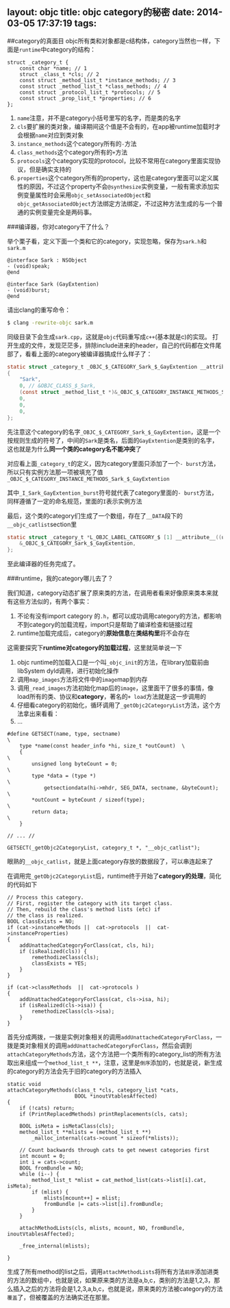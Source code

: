 layout: objc
title: objc category的秘密
date: 2014-03-05 17:37:19
tags:
---

##category的真面目
objc所有类和对象都是c结构体，category当然也一样，下面是`runtime`中category的结构：
``` objc
struct _category_t {
	const char *name; // 1
	struct _class_t *cls; // 2
	const struct _method_list_t *instance_methods; // 3
	const struct _method_list_t *class_methods; // 4
	const struct _protocol_list_t *protocols; // 5
	const struct _prop_list_t *properties; // 6
};
```
<!--more--> 
 1. `name`注意，并不是category小括号里写的名字，而是类的名字
 2. `cls`要扩展的类对象，编译期间这个值是不会有的，在app被runtime加载时才会根据`name`对应到类对象
 3. `instance_methods`这个category所有的`-`方法
 4. `class_methods`这个category所有的`+`方法
 5. `protocols`这个category实现的protocol，比较不常用在category里面实现协议，但是确实支持的
 6. `properties`这个category所有的property，这也是category里面可以定义属性的原因，不过这个property不会`@synthesize`实例变量，一般有需求添加实例变量属性时会采用`objc_setAssociatedObject`和`objc_getAssociatedObject`方法绑定方法绑定，不过这种方法生成的与一个普通的实例变量完全是两码事。

###编译器，你对category干了什么？

举个栗子看，定义下面一个类和它的category，实现忽略，保存为`sark.h`和`sark.m`
``` objc
@interface Sark : NSObject
- (void)speak;
@end

@interface Sark (GayExtention)
- (void)burst;
@end
```
请出clang的重写命令：
``` bash
$ clang -rewrite-objc sark.m
```
同级目录下会生成`sark.cpp`，这就是`objc`代码重写成`c++`(基本就是c)的实现。
打开生成的文件，发现茫茫多，排除include进来的header，自己的代码都在文件尾部了，看看上面的category被编译器搞成什么样子了：
``` c
static struct _category_t _OBJC_$_CATEGORY_Sark_$_GayExtention __attribute__ ((used, section ("__DATA,__objc_const"))) = 
{
	"Sark",
	0, // &OBJC_CLASS_$_Sark,
	(const struct _method_list_t *)&_OBJC_$_CATEGORY_INSTANCE_METHODS_Sark_$_GayExtention,
	0,
	0,
	0,
};
```
先注意这个category的名字`_OBJC_$_CATEGORY_Sark_$_GayExtention`，这是一个按规则生成的符号了，中间的`Sark`是类名，后面的`GayExtention`是类别的名字，这也就是为什么**同一个类的category名不能冲突**了  

对应看上面`_category_t`的定义，因为category里面只添加了一个`- burst`方法，所以只有实例方法那一项被填充了值`_OBJC_$_CATEGORY_INSTANCE_METHODS_Sark_$_GayExtention`

其中`_I_Sark_GayExtention_burst`符号就代表了category里面的`- burst`方法，同样遵循了一定的命名规范，里面的`I`表示实例方法

最后，这个类的category们生成了一个数组，存在了`__DATA`段下的`__objc_catlist`section里
``` c
static struct _category_t *L_OBJC_LABEL_CATEGORY_$ [1] __attribute__((used, section ("__DATA, __objc_catlist,regular,no_dead_strip")))= {
	&_OBJC_$_CATEGORY_Sark_$_GayExtention,
};
```
至此编译器的任务完成了。

###runtime，我的category哪儿去了？

我们知道，category动态扩展了原来类的方法，在调用者看来好像原来类本来就有这些方法似的，有两个事实：

 1. 不论有没有import category 的`.h`，都可以成功调用category的方法，都影响不到category的加载流程，import只是帮助了编译检查和链接过程
 2. runtime加载完成后，category的**原始信息**在**类结构里**将不会存在


这需要探究下**runtime对category的加载过程**，这里就简单说一下

 1. objc runtime的加载入口是一个叫`_objc_init`的方法，在library加载前由libSystem dyld调用，进行初始化操作
 2. 调用`map_images`方法将文件中的`image`map到内存
 3. 调用`_read_images`方法初始化map后的`image`，这里面干了很多的事情，像load所有的类、协议和**category**，著名的`+ load`方法就是这一步调用的
 4. 仔细看category的初始化，循环调用了`_getObjc2CategoryList`方法，这个方法拿出来看看：
 5. ... 


``` objc
#define GETSECT(name, type, sectname)                                   \
    type *name(const header_info *hi, size_t *outCount)  \
    {                                                                   \
        unsigned long byteCount = 0;                                    \
        type *data = (type *)                                           \
            getsectiondata(hi->mhdr, SEG_DATA, sectname, &byteCount);   \
        *outCount = byteCount / sizeof(type);                           \
        return data;                                                    \
    }
    
// ... //

GETSECT(_getObjc2CategoryList, category_t *, "__objc_catlist");
```
眼熟的`__objc_catlist`，就是上面category存放的数据段了，可以串连起来了

在调用完`_getObjc2CategoryList`后，runtime终于开始了**category的处理**，简化的代码如下
``` objc
// Process this category. 
// First, register the category with its target class. 
// Then, rebuild the class's method lists (etc) if 
// the class is realized. 
BOOL classExists = NO;
if (cat->instanceMethods ||  cat->protocols  ||  cat->instanceProperties) 
{
    addUnattachedCategoryForClass(cat, cls, hi);
    if (isRealized(cls)) {
        remethodizeClass(cls);
        classExists = YES;
    }
}

if (cat->classMethods  ||  cat->protocols ) 
{
    addUnattachedCategoryForClass(cat, cls->isa, hi);
    if (isRealized(cls->isa)) {
        remethodizeClass(cls->isa);
    }
}
```
首先分成两拨，一拨是实例对象相关的调用`addUnattachedCategoryForClass`，一拨是类对象相关的调用`addUnattachedCategoryForClass`，然后会调到`attachCategoryMethods`方法，这个方法把一个类所有的category_list的所有方法取出来组成一个`method_list_t **`，注意，这里是`倒序`添加的，也就是说，新生成的category的方法会先于旧的category的方法插入
```
static void 
attachCategoryMethods(class_t *cls, category_list *cats, 
                      BOOL *inoutVtablesAffected)
{
    if (!cats) return;
    if (PrintReplacedMethods) printReplacements(cls, cats);

    BOOL isMeta = isMetaClass(cls);
    method_list_t **mlists = (method_list_t **)
        _malloc_internal(cats->count * sizeof(*mlists));

    // Count backwards through cats to get newest categories first
    int mcount = 0;
    int i = cats->count;
    BOOL fromBundle = NO;
    while (i--) {
        method_list_t *mlist = cat_method_list(cats->list[i].cat, isMeta);
        if (mlist) {
            mlists[mcount++] = mlist;
            fromBundle |= cats->list[i].fromBundle;
        }
    }

    attachMethodLists(cls, mlists, mcount, NO, fromBundle, inoutVtablesAffected);

    _free_internal(mlists);

}
```
生成了所有method的list之后，调用`attachMethodLists`将所有方法`前序`添加进类的方法的数组中，也就是说，如果原来类的方法是a,b,c，类别的方法是1,2,3，那么插入之后的方法将会是1,2,3,a,b,c，也就是说，原来类的方法被category的方法`覆盖`了，但被覆盖的方法确实还在那里。